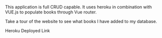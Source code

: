 This application is full CRUD capable.  It uses heroku in combination with VUE.js to populate books through Vue router.

Take a tour of the website to see what books I have added to my database.

Heroku Deployed Link